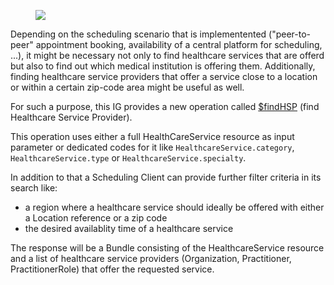 <figure><img src="interactions/find-healthcareService-Providers.svg"></figure>

Depending on the scheduling scenario that is implementented ("peer-to-peer" appointment booking, availability of a central platform for scheduling, ...), it might be necessary not only to find healthcare services that are offerd but also to find out which medical institution is offering them. Additionally, finding healthcare service providers that offer a service close to a location or within a certain zip-code area might be useful as well.

For such a purpose, this IG provides a new operation called [$findHSP](OperationDefinition-healthcareService-provider-find.html) (find Healthcare Service Provider).

This operation uses either a full HealthCareService resource as input parameter or dedicated codes for it like ```HealthcareService.category```, ```HealthcareService.type``` or ```HealthcareService.specialty```.

In addition to that a Scheduling Client can provide further filter criteria in its search like:
- a region where a healthcare service should ideally be offered with either a Location reference or a zip code
- the desired availablity time of a healthcare service

The response will be a Bundle consisting of the HealthcareService resource and a list of healthcare service providers (Organization, Practitioner, PractitionerRole) that offer the requested service.
